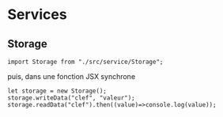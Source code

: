 # Services


## Storage

```
import Storage from "./src/service/Storage";
```
puis, dans une fonction JSX synchrone
```
let storage = new Storage();
storage.writeData("clef", "valeur");
storage.readData("clef").then((value)=>console.log(value));
```
